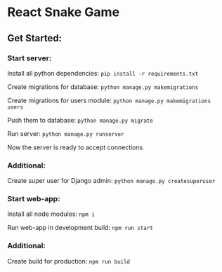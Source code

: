 # React Snake Game
## Get Started:
### Start server:
Install all python dependencies:
`pip install -r requirements.txt`

Create migrations for database:
`python manage.py makemigrations`

Create migrations for users module:
`python manage.py makemigrations users`

Push them to database:
`python manage.py migrate`

Run server:
`python manage.py runserver`

Now the server is ready to accept connections

### Additional:
Create super user for Django admin:
`python manage.py createsuperuser`

### Start web-app:

Install all node modules:
`npm i`

Run web-app in development build:
`npm run start`

### Additional:

Create build for production:
`npm run build`
